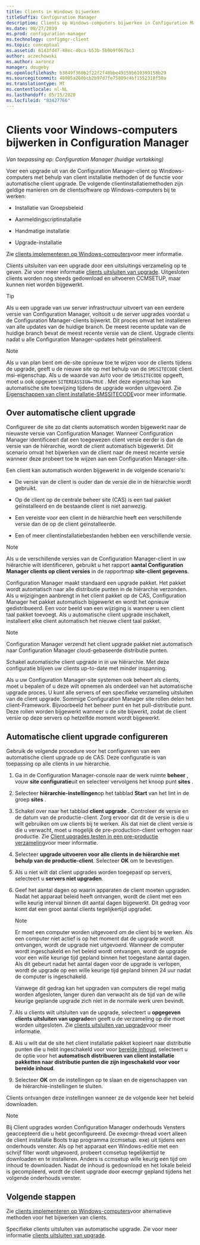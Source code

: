 ```yaml
---
title: Clients in Windows bijwerken
titleSuffix: Configuration Manager
description: Clients op Windows-computers bijwerken in Configuration Manager.
ms.date: 08/27/2019
ms.prod: configuration-manager
ms.technology: configmgr-client
ms.topic: conceptual
ms.assetid: 6143fd47-48ec-4bca-b53b-5b9b9f067bc3
author: aczechowski
ms.author: aaroncz
manager: dougeby
ms.openlocfilehash: b3849f360b2f22f2f48bbe49159b610399158b29
ms.sourcegitcommit: 48005a260bcb2b97d7fe75809c4bf1552318f50a
ms.translationtype: MT
ms.contentlocale: nl-NL
ms.lasthandoff: 05/15/2020
ms.locfileid: "83427766"
---
```

# <a name="how-to-upgrade-clients-for-windows-computers-in-configuration-manager"></a>Clients voor Windows-computers bijwerken in Configuration Manager

*Van toepassing op: Configuration Manager (huidige vertakking)*

Voer een upgrade uit van de Configuration Manager-client op Windows-computers met behulp van client installatie methoden of de functie voor automatische client upgrade. De volgende clientinstallatiemethoden zijn geldige manieren om de clientsoftware op Windows-computers bij te werken:  

- Installatie van Groepsbeleid  

- Aanmeldingscriptinstallatie  

- Handmatige installatie  

- Upgrade-installatie  

Zie [clients implementeren op Windows-computers](../../deploy/deploy-clients-to-windows-computers.md)voor meer informatie.

Clients uitsluiten van een upgrade door een uitsluitings verzameling op te geven. Zie voor meer informatie [clients uitsluiten van upgrade](exclude-clients-windows.md). Uitgesloten clients worden nog steeds gedownload en uitvoeren CCMSETUP, maar kunnen niet worden bijgewerkt.

> [!TIP]  
> Als u een upgrade van uw server infrastructuur uitvoert van een eerdere versie van Configuration Manager, voltooit u de server upgrades voordat u de Configuration Manager-clients bijwerkt. Dit proces omvat het installeren van alle updates van de huidige branch. De meest recente update van de huidige branch bevat de meest recente versie van de client. Upgrade clients nadat u alle Configuration Manager-updates hebt geïnstalleerd.

> [!NOTE]
> Als u van plan bent om de-site opnieuw toe te wijzen voor de clients tijdens de upgrade, geeft u de nieuwe site op met behulp van de `SMSSITECODE` client. msi-eigenschap. Als u de waarde van `AUTO` voor de `SMSSITECODE` opgeeft, moet u ook opgeven `SITEREASSIGN=TRUE` . Met deze eigenschap kan automatische site toewijzing tijdens de upgrade worden uitgevoerd. Zie [Eigenschappen van client installatie-SMSSITECODE](../../deploy/about-client-installation-properties.md#smssitecode)voor meer informatie.

## <a name="about-automatic-client-upgrade"></a><a name="bkmk_autoupdate"></a>Over automatische client upgrade

Configureer de site zo dat clients automatisch worden bijgewerkt naar de nieuwste versie van Configuration Manager. Wanneer Configuration Manager identificeert dat een toegewezen client versie eerder is dan de versie van de hiërarchie, wordt de client automatisch bijgewerkt. Dit scenario omvat het bijwerken van de client naar de meest recente versie wanneer deze probeert toe te wijzen aan een Configuration Manager-site.  

Een client kan automatisch worden bijgewerkt in de volgende scenario's:  

- De versie van de client is ouder dan de versie die in de hiërarchie wordt gebruikt.  

- Op de client op de centrale beheer site (CAS) is een taal pakket geïnstalleerd en de bestaande client is niet aanwezig.  

- Een vereiste voor een client in de hiërarchie heeft een verschillende versie dan de op de client geïnstalleerde.  

- Een of meer clientinstallatiebestanden hebben een verschillende versie.  

> [!NOTE]  
> Als u de verschillende versies van de Configuration Manager-client in uw hiërarchie wilt identificeren, gebruikt u het rapport **aantal Configuration Manager clients op client versies** in de rapportmap **site-client gegevens**.  

Configuration Manager maakt standaard een upgrade pakket. Het pakket wordt automatisch naar alle distributie punten in de hiërarchie verzonden. Als u wijzigingen aanbrengt in het client pakket op de CAS, Configuration Manager het pakket automatisch bijgewerkt en wordt het opnieuw gedistribueerd. Een voor beeld van een wijziging is wanneer u een client taal pakket toevoegt. Als u automatische client upgrade inschakelt, installeert elke client automatisch het nieuwe client taal pakket.

> [!NOTE]  
> Configuration Manager verzendt het client upgrade pakket niet automatisch naar Configuration Manager cloud-gebaseerde distributie punten.  

Schakel automatische client upgrade in in uw hiërarchie. Met deze configuratie blijven uw clients up-to-date met minder inspanning.  

Als u uw Configuration Manager-site systemen ook beheert als clients, moet u bepalen of u deze wilt opnemen als onderdeel van het automatische upgrade proces. U kunt alle servers of een specifieke verzameling uitsluiten van de client upgrade. Sommige Configuration Manager site rollen delen het client-Framework. Bijvoorbeeld het beheer punt en het pull-distributie punt. Deze rollen worden bijgewerkt wanneer u de site bijwerkt, zodat de client versie op deze servers op hetzelfde moment wordt bijgewerkt.

## <a name="configure-automatic-client-upgrade"></a><a name="bkmk_configure"></a>Automatische client upgrade configureren

Gebruik de volgende procedure voor het configureren van een automatische client upgrade op de CAS. Deze configuratie is van toepassing op alle clients in uw hiërarchie.  

1. Ga in de Configuration Manager-console naar de werk ruimte **beheer** , vouw **site configuratie**uit en selecteer vervolgens het knoop punt **sites** .  

1. Selecteer **hiërarchie-instellingen**op het tabblad **Start** van het lint in de groep **sites** .  

1. Schakel over naar het tabblad **client upgrade** . Controleer de versie en de datum van de productie-client. Zorg ervoor dat dit de versie is die u wilt gebruiken om uw clients bij te werken. Als dat niet de client versie is die u verwacht, moet u mogelijk de pre-production-client verhogen naar productie. Zie [Client upgrades testen in een pre-productie verzameling](test-client-upgrades.md)voor meer informatie.  

1. Selecteer **upgrade uitvoeren voor alle clients in de hiërarchie met behulp van de productie-client**. Selecteer **OK** om te bevestigen.  

1. Als u niet wilt dat client upgrades worden toegepast op servers, selecteert u **servers niet upgraden**.  

1. Geef het aantal dagen op waarin apparaten de client moeten upgraden. Nadat het apparaat beleid heeft ontvangen, wordt de client met een wille keurig interval binnen dit aantal dagen bijgewerkt. Dit gedrag voor komt dat een groot aantal clients tegelijkertijd upgradet.

    > [!NOTE]
    > Er moet een computer worden uitgevoerd om de client bij te werken. Als een computer niet actief is op het moment dat de upgrade wordt ontvangen, wordt de upgrade niet uitgevoerd. Wanneer de computer wordt ingeschakeld en het beleid wordt ontvangen, wordt de upgrade voor een wille keurige tijd gepland binnen het toegestane aantal dagen. Als dit gebeurt nadat het aantal dagen voor de upgrade is verlopen, wordt de upgrade op een wille keurige tijd gepland binnen 24 uur nadat de computer is ingeschakeld.
    >
    > Vanwege dit gedrag kan het upgraden van computers die regel matig worden afgesloten, langer duren dan verwacht als de tijd van de wille keurige geplande upgrade zich niet in de normale werk uren bevindt.

1. Als u clients wilt uitsluiten van de upgrade, selecteert u **opgegeven clients uitsluiten van upgrade**en geeft u de verzameling op die moet worden uitgesloten. Zie [clients uitsluiten van upgrade](exclude-clients-windows.md)voor meer informatie.

1. Als u wilt dat de site het client installatie pakket kopieert naar distributie punten die u hebt ingeschakeld voor voor [bereide inhoud](../../../plan-design/hierarchy/manage-network-bandwidth.md#BKMK_PrestagingContent), selecteert u de optie voor het **automatisch distribueren van client installatie pakketten naar distributie punten die zijn ingeschakeld voor voor bereide inhoud**.  

1. Selecteer **OK** om de instellingen op te slaan en de eigenschappen van de hiërarchie-instellingen te sluiten.

Clients ontvangen deze instellingen wanneer ze de volgende keer het beleid downloaden.

> [!NOTE]
> Bij Client upgrades worden Configuration Manager onderhouds Vensters geaccepteerd die u hebt geconfigureerd. De execmgr-thread voert alleen de client installatie Boots trap programma (ccmsetup. exe) uit tijdens een onderhouds venster. Als op het apparaat een Windows-editie met een schrijf filter wordt uitgevoerd, probeert ccmsetup tegelijkertijd te downloaden en te installeren. Anders is ccmsetup wille keurig een tijd om inhoud te downloaden. Nadat de inhoud is gedownload en het lokale beleid is gecompileerd, wordt de client upgrade door execmgr gepland tijdens het volgende onderhouds venster.<!-- SCCMDocs#896 -->

## <a name="next-steps"></a>Volgende stappen

Zie [clients implementeren op Windows-computers](../../deploy/deploy-clients-to-windows-computers.md)voor alternatieve methoden voor het bijwerken van clients.

Specifieke clients uitsluiten van automatische upgrade. Zie voor meer informatie [clients uitsluiten van upgrade](exclude-clients-windows.md).
